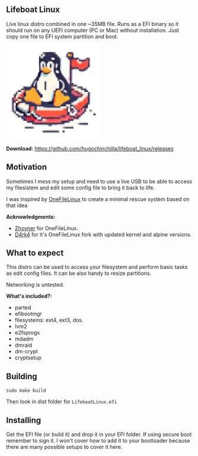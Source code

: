 ## Lifeboat Linux

Live linux distro combined in one ~35MB file. Runs as a EFI binary so it should run on any UEFI computer (PC or Mac) without installation. Just copy one file to EFI system partition and boot.

<img width="256px" alt="One File Linux" src="icon.png" />

**Download:** https://github.com/hugochinchilla/lifeboat_linux/releases


## Motivation

Sometimes I mess my setup and need to use a live USB to be able to access my filesistem and edit some config file to bring it back to life.

I was inspired by [OneFileLinux](https://github.com/zhovner/OneFileLinux) to create a minimal rescue system based on that idea


**Acknowledgments:**

- [Zhovner](https://github.com/zhovner/OneFileLinux) for OneFileLinux. 
- [D4rk4](https://github.com/D4rk4/OneRecovery) for it's OneFileLinux fork with updated kernel and alpine versions.


## What to expect

This distro can be used to access your filesystem and perform basic tasks as edit config files. It can be also handy to resize partitions.

Networking is untested.

**What's included?:**

- parted
- efibootmgr
- filesystems: ext4, ext3, dos.
- lvm2
- e2fsprogs
- mdadm
- dmraid
- dm-crypt
- cryptsetup


## Building

```
sudo make build
```

Then look in dist folder for `LifeboatLinux.efi`


## Installing

Get the EFI file (or build it) and drop it in your EFI folder. If using secure boot remember to sign it. I won't cover how to add it to your bootloader because there are many possible setups to cover it here.